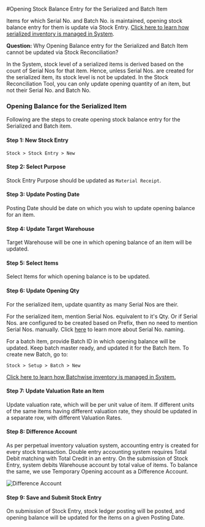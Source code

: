<!-- add-breadcrumbs -->
<!-- add-breadcrumbs -->
#Opening Stock Balance Entry for the Serialized and Batch Item

Items for which Serial No. and Batch No. is maintained, opening stock balance entry for them is update via Stock Entry. [Click here to learn how serialized inventory is managed in System](/docs/user/manual/en/stock/serial-no.html).

**Question:** Why Opening Balance entry for the Serialized and Batch Item cannot be updated via Stock Reconciliation?

In the System, stock level of a serialized items is derived based on the count of Serial Nos for that item. Hence, unless Serial Nos. are created for the serialized item, its stock level is not be updated. In the Stock Reconciliation Tool, you can only update opening quantity of an item, but not their Serial No. and Batch No.

### Opening Balance for the Serialized Item

Following are the steps to create opening stock balance entry for the Serialized and Batch item.

#### Step 1: New Stock Entry

`Stock > Stock Entry > New`

#### Step 2: Select Purpose

Stock Entry Purpose should be updated as `Material Receipt`.

#### Step 3: Update Posting Date

Posting Date should be date on which you wish to update opening balance for an item.

#### Step 4: Update Target Warehouse

Target Warehouse will be one in which opening balance of an item will be updated.

#### Step 5: Select Items

Select Items for which opening balance is to be updated.

#### Step 6: Update Opening Qty

For the serialized item, update quantity as many Serial Nos are their.

For the serialized item, mention Serial Nos. equivalent to it's Qty. Or if Serial Nos. are configured to be created based on Prefix, then no need to mention Serial Nos. manually. Click [here](/docs/user/manual/en/stock/articles/serial-no-naming.html) to learn more about Serial No. naming.

For a batch item, provide Batch ID in which opening balance will be updated. Keep batch master ready, and updated it for the Batch Item. To create new Batch, go to:

`Stock > Setup > Batch > New`

[Click here to learn how Batchwise inventory is managed in System.](/docs/user/manual/en/stock/articles/managing-batch-wise-inventory.html)

#### Step 7: Update Valuation Rate an Item

Update valuation rate, which will be per unit value of item. If different units of the same items having different valuation rate, they should be updated in a separate row, with different Valuation Rates.

#### Step 8: Difference Account

As per perpetual inventory valuation system, accounting entry is created for every stock transaction. Double entry accounting system requires Total Debit matching with Total Credit in an entry. On the submission of Stock Entry, system debits Warehouse account by total value of items. To balance the same, we use Temporary Opening account as a Difference Account.

<img alt="Difference Account" class="screenshot" src="/docs/assets/img/articles/difference-account-1.png">

#### Step 9: Save and Submit Stock Entry

On submission of Stock Entry, stock ledger posting will be posted, and opening balance will be updated for the items on a given Posting Date.


<!-- markdown -->